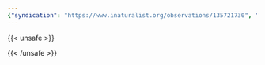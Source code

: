 ```yaml
---
{"syndication": "https://www.inaturalist.org/observations/135721730", "date": "2022-09-17T18:14:56-04:00", "taxon": {"name": "Plantago", "common_name": "plantains"}, "quality_grade": "research", "identifications_most_agree": true, "species_guess": "plantains", "identifications_most_disagree": false, "captive": false, "project_ids": [4034], "community_taxon_id": 50636, "geojson": {"type": "Point", "coordinates": [-73.7814313889, 43.0368966667]}, "owners_identification_from_vision": true, "identifications_count": 2, "obscured": false, "num_identification_agreements": 2, "num_identification_disagreements": 0, "place_guess": "Malta, NY, USA", "photos": [{"id": 231526781, "license_code": "cc-by-nc", "original_dimensions": {"width": 1536, "height": 2048}, "url": "https://inaturalist-open-data.s3.amazonaws.com/photos/231526781/square.jpeg", "attribution": "(c) Brandon Rozek, all rights reserved", "flags": []}]}
---
```

{{< unsafe >}}

{{< /unsafe >}}
